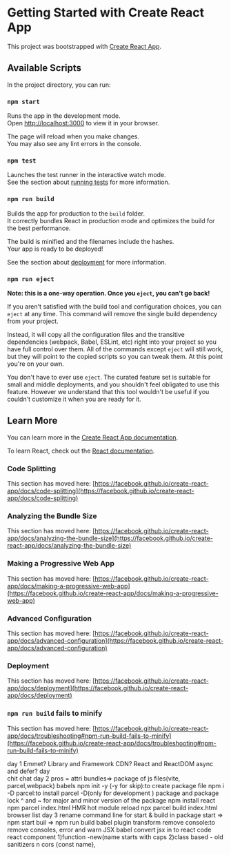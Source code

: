 # Getting Started with Create React App

This project was bootstrapped with [Create React App](https://github.com/facebook/create-react-app).

## Available Scripts

In the project directory, you can run:

### `npm start`

Runs the app in the development mode.\
Open [http://localhost:3000](http://localhost:3000) to view it in your browser.

The page will reload when you make changes.\
You may also see any lint errors in the console.

### `npm test`

Launches the test runner in the interactive watch mode.\
See the section about [running tests](https://facebook.github.io/create-react-app/docs/running-tests) for more information.

### `npm run build`

Builds the app for production to the `build` folder.\
It correctly bundles React in production mode and optimizes the build for the best performance.

The build is minified and the filenames include the hashes.\
Your app is ready to be deployed!

See the section about [deployment](https://facebook.github.io/create-react-app/docs/deployment) for more information.

### `npm run eject`

**Note: this is a one-way operation. Once you `eject`, you can't go back!**

If you aren't satisfied with the build tool and configuration choices, you can `eject` at any time. This command will remove the single build dependency from your project.

Instead, it will copy all the configuration files and the transitive dependencies (webpack, Babel, ESLint, etc) right into your project so you have full control over them. All of the commands except `eject` will still work, but they will point to the copied scripts so you can tweak them. At this point you're on your own.

You don't have to ever use `eject`. The curated feature set is suitable for small and middle deployments, and you shouldn't feel obligated to use this feature. However we understand that this tool wouldn't be useful if you couldn't customize it when you are ready for it.

## Learn More

You can learn more in the [Create React App documentation](https://facebook.github.io/create-react-app/docs/getting-started).

To learn React, check out the [React documentation](https://reactjs.org/).

### Code Splitting

This section has moved here: [https://facebook.github.io/create-react-app/docs/code-splitting](https://facebook.github.io/create-react-app/docs/code-splitting)

### Analyzing the Bundle Size

This section has moved here: [https://facebook.github.io/create-react-app/docs/analyzing-the-bundle-size](https://facebook.github.io/create-react-app/docs/analyzing-the-bundle-size)

### Making a Progressive Web App

This section has moved here: [https://facebook.github.io/create-react-app/docs/making-a-progressive-web-app](https://facebook.github.io/create-react-app/docs/making-a-progressive-web-app)

### Advanced Configuration

This section has moved here: [https://facebook.github.io/create-react-app/docs/advanced-configuration](https://facebook.github.io/create-react-app/docs/advanced-configuration)

### Deployment

This section has moved here: [https://facebook.github.io/create-react-app/docs/deployment](https://facebook.github.io/create-react-app/docs/deployment)

### `npm run build` fails to minify

This section has moved here: [https://facebook.github.io/create-react-app/docs/troubleshooting#npm-run-build-fails-to-minify](https://facebook.github.io/create-react-app/docs/troubleshooting#npm-run-build-fails-to-minify)



day 1
Emmet?
Library and Framework
CDN?
React and ReactDOM
async and defer?
day  
chit chat
day 2
pros = attri
bundles=> package of js files(vite, parcel,webpack) babels
npm init -y (-y for skip):to create package file
npm i -D parcel:to install parcel -D(only for development )
package and package lock
^ and ~ for major and minor version of the package
npm install react
npm parcel index.html
HMR hot module reload
npx parcel build index.html
browser list
day 3
rename command line for start & build in package
start => npm start
buil => npm run build
babel plugin transform remove console:to remove consoles, error and warn
JSX
babel convert jsx in to react code
react component
1)function -new(name starts with caps
2)class based - old
sanitizers n cors
{const name},

<title/> companent composition :nested components
,{abs()}
day 4
react.fragment or <> :to remove extra div
jSX will be having only on parent
jsx<div style={style const name}>
css from inline and from class
config driven UI
optional chaning ?
prop
destructing of obj
spread operate
use map for for loop
reconcilation or virtual dom or key( diff algo to div from div)
day 5
named import{}, default import
usestate
const [search ,setSearch]=usestate("KFC")
day 6
useeffect(()=>{}[])==> [] is dependent array
cross chrome to call api from local host CORS
shimmer effect
condintion redering
early return
day 7
useeffect(()=>{}, empty) call every time
useeffect(()=>{}, [])only once after render
useeffect(()=>{}, [text]) depend on text
dont create component inside component
never use usestate inside if else for
dont call usestate outside function
form(formik package)
routing = react routing npm
creatBrowserRouter, RouterProvider
userouteerror(hook) for error
routing(client routing , server routing)
link from react-dom for router
outlet for the body loading in page apart from header and footer
dynamic routing useParam to read url
day 8 class component
nested route
use child com from nested route
1.funtional component
2.Class based component(class profile)
render()
constructor(prop)
super(prop)
this.state and this.setstate
life cycle
construct,render,componentdidmount(api call)
render phase
commit phase
componentDidMount
componentDidUpdate
componentWillUnmount
clear setTimeout
return() in useEffect to unmount
day 9 custome hook,lazy loading
create custome hook
is online window online event
lazzy loading=>lazy(), <suspense fallback={shimmer}/>(to wait until to load)
day 10 @12'o start Tailwind CSS
works with classname
tailwindcss inteligence
[20] for dyamic values
media query
sm:bg-clo red
day 11
Accordion example(read this again)
react dev tool(compound , profile)
Props drilling ( passing props from parent=> child=>grand child=> great grand child)
lifting the state up(maintaining the state of children from the parent)
(2:08:00)
React context:(behavior subject) (to pass data from 1 com to another other comp)
creatContext file(to creat context), useContext(to use )
<userContext.comsumer>in class component we ll use context as component
<userContext.Provider>
user.Context.display=""
day 12 Redux toolkit(big {})
UI layer and data layer
store(only on instance for entire app but multiple slice)
cant change store directly call the function(reducer)
dispatch an action=>call reducer fn => it updates the slice redux store 
selector(subscribe) to read the store
npm @reduxjs/toolkit 
npm react-redux(bridge react and redux)
to create store= configureStore({})
App.js <provider store={storeName} >(to map our stope to app)
creatSlice
export default sliceName.reducer
connect store to component{useSelector}
dispact(additem(data))

day 13 React testing library

day 14 Machine coding(youtube)
	Requirment
		feature to ask
		tech stack(UI layer and data layer)
			redux
			tailwind
			form 
			router
			bundler
			jest testing
	layout
create -> npx create-react-app project_Name 
run -> npm start
install tailwind -> npm i -D tailwindcss
add tailwind css -> npx tailwindcss init -> creates tailwind config file
in app.css-> remove old code and add @tailwind base, component and utility
rafce -> to create default code
create component of head, body, side bar
redux store => npm i @reduxjs/toolkit, npm i react-redux
create store
Routing -> npm i react-router-dom 
create browser in app js and give router provider
higher order function=> takes component and return components
search - debouncing
cashe
comments n level nested data

Report web vitals- for data visualization

flex
react.fragment or <>
config driven UI
destruct of data
spread operate
reconcilation or virtual dom or key or diff algo and react fiber
react fiber is new reconcilation responsible for div
react context
Redux toolkit= tool
redux store